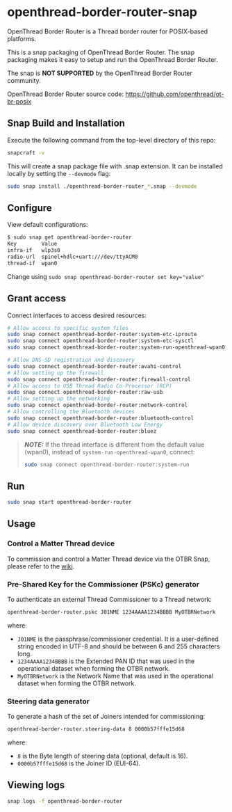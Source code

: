 # openthread-border-router-snap

OpenThread Border Router is a Thread border router for POSIX-based platforms.

This is a snap packaging of OpenThread Border Router. The snap packaging makes it easy to setup and run the OpenThread Border Router.

The snap is **NOT SUPPORTED** by the OpenThread Border Router community.

OpenThread Border Router source code: https://github.com/openthread/ot-br-posix

## Snap Build and Installation
Execute the following command from the top-level directory of this repo:
```bash
snapcraft -v
```

This will create a snap package file with .snap extension. It can be installed locally by setting the `--devmode` flag:
```bash
sudo snap install ./openthread-border-router_*.snap --devmode
```

## Configure
View default configurations:
```bash
$ sudo snap get openthread-border-router 
Key        Value
infra-if   wlp3s0
radio-url  spinel+hdlc+uart:///dev/ttyACM0
thread-if  wpan0
```

Change using `sudo snap openthread-border-router set key="value"`

## Grant access

Connect interfaces to access desired resources:
```bash
# Allow access to specific system files
sudo snap connect openthread-border-router:system-etc-iproute
sudo snap connect openthread-border-router:system-etc-sysctl
sudo snap connect openthread-border-router:system-run-openthread-wpan0

# Allow DNS-SD registration and discovery
sudo snap connect openthread-border-router:avahi-control
# Allow setting up the firewall
sudo snap connect openthread-border-router:firewall-control
# Allow access to USB Thread Radio Co-Processor (RCP)
sudo snap connect openthread-border-router:raw-usb
# Allow setting up the networking
sudo snap connect openthread-border-router:network-control
# Allow controlling the Bluetooth devices
sudo snap connect openthread-border-router:bluetooth-control
# Allow device discovery over Bluetooth Low Energy
sudo snap connect openthread-border-router:bluez
```

> **_NOTE:_**  If the thread interface is different from the default value (wpan0), instead of `system-run-openthread-wpan0`, connect:
> ```bash
> sudo snap connect openthread-border-router:system-run
> ```

## Run
```bash
sudo snap start openthread-border-router
```

## Usage

### Control a Matter Thread device
To commission and control a Matter Thread device via the OTBR Snap, please refer to the [wiki](https://github.com/MonicaisHer/openthread-border-router-snap/wiki/Commission-and-control-a-Matter-Thread-device-via-the-OTBR-Snap).

### Pre-Shared Key for the Commissioner (PSKc) generator

To authenticate an external Thread Commissioner to a Thread network:

```bash
openthread-border-router.pskc J01NME 1234AAAA1234BBBB MyOTBRNetwork
```

where:

- `J01NME` is the passphrase/commissioner credential. It is a user-defined string encoded in UTF-8 and should be between 6 and 255 characters long.
- `1234AAAA1234BBBB` is the Extended PAN ID that was used in the operational dataset when forming the OTBR network.
- `MyOTBRNetwork` is the Network Name that was used in the operational dataset when forming the OTBR network.

### Steering data generator

To generate a hash of the set of Joiners intended for commissioning:

```bash
openthread-border-router.steering-data 8 0000b57fffe15d68
```

where:

- `8` is the Byte length of steering data (optional, default is 16).
- `0000b57fffe15d68` is the Joiner ID (EUI-64).

## Viewing logs
```bash
snap logs -f openthread-border-router
```

